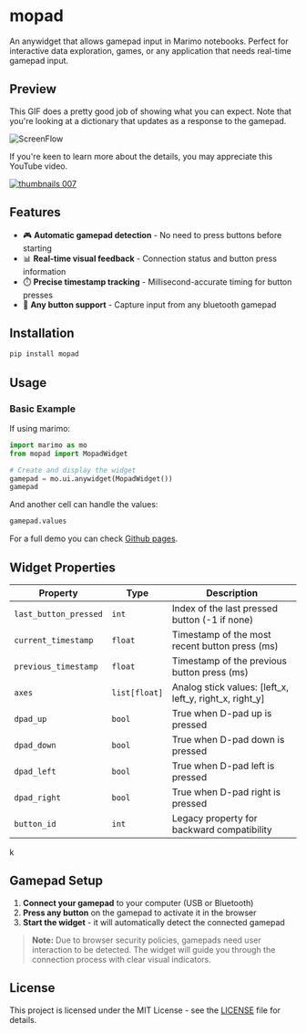 # mopad

An anywidget that allows gamepad input in Marimo notebooks. Perfect for interactive data exploration, games, or any application that needs real-time gamepad input.

## Preview 

This GIF does a pretty good job of showing what you can expect. Note that you're looking at a dictionary that updates as a response to the gamepad. 

![ScreenFlow](https://github.com/user-attachments/assets/1a615181-e042-4134-b4fa-987a063c3712)

If you're keen to learn more about the details, you may appreciate this YouTube video. 

[![thumbnails 007](https://github.com/user-attachments/assets/1c92b392-a460-452a-844c-6725698ac1b8)](https://youtu.be/4fXLB5_F2rg)


## Features

- 🎮 **Automatic gamepad detection** - No need to press buttons before starting
- 📊 **Real-time visual feedback** - Connection status and button press information  
- ⏱️ **Precise timestamp tracking** - Millisecond-accurate timing for button presses
- 🔗 **Any button support** - Capture input from any bluetooth gamepad

## Installation

```bash
pip install mopad
```

## Usage

### Basic Example

If using marimo: 

```python
import marimo as mo
from mopad import MopadWidget

# Create and display the widget
gamepad = mo.ui.anywidget(MopadWidget())
gamepad
```

And another cell can handle the values:

```python
gamepad.values
```

For a full demo you can check [Github pages](https://koaning.github.io/mopad/).

## Widget Properties

| Property | Type | Description |
|----------|------|-------------|
| `last_button_pressed` | `int` | Index of the last pressed button (-1 if none) |
| `current_timestamp` | `float` | Timestamp of the most recent button press (ms) |
| `previous_timestamp` | `float` | Timestamp of the previous button press (ms) |
| `axes` | `list[float]` | Analog stick values: [left_x, left_y, right_x, right_y] |
| `dpad_up` | `bool` | True when D-pad up is pressed |
| `dpad_down` | `bool` | True when D-pad down is pressed |
| `dpad_left` | `bool` | True when D-pad left is pressed |
| `dpad_right` | `bool` | True when D-pad right is pressed |
| `button_id` | `int` | Legacy property for backward compatibility |
k
## Gamepad Setup

1. **Connect your gamepad** to your computer (USB or Bluetooth)
2. **Press any button** on the gamepad to activate it in the browser
3. **Start the widget** - it will automatically detect the connected gamepad

> **Note:** Due to browser security policies, gamepads need user interaction to be detected. The widget will guide you through the connection process with clear visual indicators.


## License

This project is licensed under the MIT License - see the [LICENSE](LICENSE) file for details.

